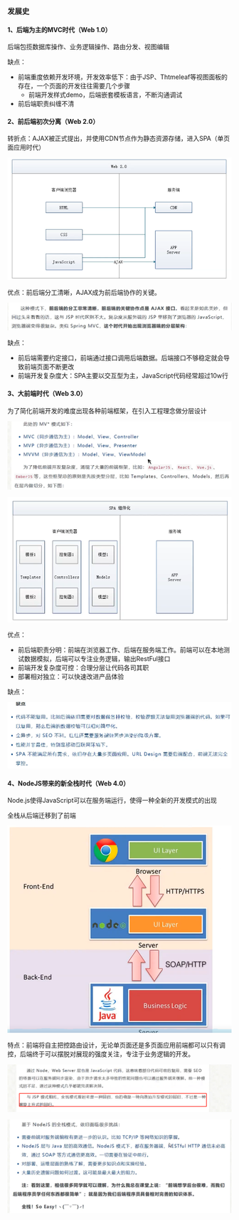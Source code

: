### 发展史

#### 1、后端为主的MVC时代（Web 1.0）

后端包揽数据库操作、业务逻辑操作、路由分发、视图编辑

缺点：

- 前端重度依赖开发环境，开发效率低下：由于JSP、Thtmeleaf等视图面板的存在，一个页面的开发往往需要几个步骤
  - 前端开发样式demo，后端嵌套模板语言，不断沟通调试
- 前后端职责纠缠不清

#### 2、前后端初次分离（Web 2.0）

转折点：AJAX被正式提出，并使用CDN节点作为静态资源存储，进入SPA（单页面应用时代）

![image-20210919214757462](image/image-20210919214757462.png)

优点：前后端分工清晰，AJAX成为前后端协作的关键。

![image-20210919215141692](image/image-20210919215141692.png)

缺点：

- 前后端需要约定接口，前端通过接口调用后端数据。后端接口不够稳定就会导致前端页面不断更改
- 前端开发复杂度大：SPA主要以交互型为主，JavaScript代码经常超过10w行

#### 3、大前端时代（Web 3.0）

为了简化前端开发的难度出现各种前端框架，在引入工程理念做分层设计

![image-20210919215807840](image/image-20210919215807840.png)

![image-20210919215822041](image/image-20210919215822041.png)

优点：

- 前后端职责分明：前端在浏览器工作、后端在服务端工作。前端可以在本地测试数据模拟，后端可以专注业务逻辑，输出RestFul接口
- 前端开发复杂度可控：合理分层让代码各司其职
- 部署相对独立：可以快速改进产品体验

缺点：

![image-20210919220244457](image/image-20210919220244457.png)

#### 4、NodeJS带来的新全栈时代（Web 4.0）

Node.js使得JavaScript可以在服务端运行，使得一种全新的开发模式的出现

全栈从后端迁移到了前端

![image-20210919220530574](image/image-20210919220530574.png)

特点：前端将自主把控路由设计，无论单页面还是多页面应用前端都可以只有调控，后端终于可以摆脱对展现的强度关注，专注于业务逻辑的开发。

![image-20210919220831217](image/image-20210919220831217.png)

![image-20210919220918014](image/image-20210919220918014.png)